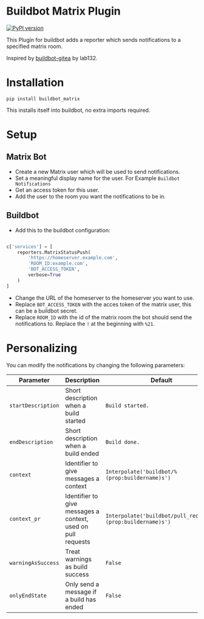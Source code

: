 # Buildbot Matrix Plugin
[![PyPI version](https://badge.fury.io/py/buildbot-matrix.svg)](https://badge.fury.io/py/buildbot-matrix)

This Plugin for buildbot adds a reporter which sends notifications to a specified matrix room.

Inspired by [buildbot-gitea](https://github.com/lab132/buildbot-gitea) by lab132.

# Installation
```
pip install buildbot_matrix
```

This installs itself into buildbot, no extra imports required.

# Setup

## Matrix Bot
* Create a new Matrix user which will be used to send notifications.
* Set a meaningful display name for the user. For Example `Buildbot Notifications`
* Get an access token for this user.
* Add the user to the room you want the notifications to be in.

## Buildbot
* Add this to the buildbot configuration:

```py

c['services'] = [
	reporters.MatrixStatusPush(
		'https://homeserver.example.com',
		'ROOM_ID:example.com',
		'BOT_ACCESS_TOKEN',
		verbose=True
	)
]
```

* Change the URL of the homeserver to the homeserver you want to use.
* Replace `BOT_ACCESS_TOKEN` with the acces token of the matrix user, this can be a buildbot secret.
* Replace `ROOM_ID` with the id of the matrix room the bot should send the notifications to. Replace the `!` at the beginning with `%21`. 

# Personalizing

You can modify the notifications by changing the following parameters:

| Parameter | Description | Default |
| --- | --- | --- |
| `startDescription` | Short description when a build started | `Build started.` |
| `endDescription` | Short description when a build ended | `Build done.` |
| `context` | Identifier to give messages a context | `Interpolate('buildbot/%(prop:buildername)s')` |
| `context_pr` | Identifier to give messages a context, used on pull requests | `Interpolate('buildbot/pull_request/%(prop:buildername)s')` |
| `warningAsSuccess` | Treat warnings as build success | `False` |
| `onlyEndState` | Only send a message if a build has ended | `False` |
